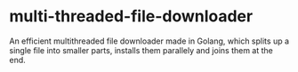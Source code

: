 # multi-threaded-file-downloader
An efficient multithreaded file downloader made in Golang, which splits up a single file into smaller parts, installs them parallely and joins them at the end.
